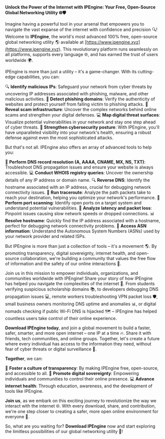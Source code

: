 **Unlock the Power of the Internet with IPEngine: Your Free, Open-Source Global Networking Utility 🌐🛡️**

Imagine having a powerful tool in your arsenal that empowers you to navigate the vast expanse of the internet with confidence and precision 🔍! Welcome to **IPEngine**, the world's most advanced 100% free, open-source global networking utility 🌎 available at [https://www.ipengine.xyz](https://www.ipengine.xyz). This revolutionary platform runs seamlessly on all platforms, supports every language 🌐, and has earned the trust of users worldwide 🌍.

IPEngine is more than just a utility – it's a game-changer. With its cutting-edge capabilities, you can:

🔍 **Identify malicious IPs**: Safeguard your network from cyber threats by uncovering IP addresses associated with phishing, malware, and other malicious activities.
🚀 **Detect phishing domains**: Verify the authenticity of websites and protect yourself from falling victim to phishing attacks.
📡 **Reveal scam infrastructure**: Uncover the complex networks behind online scams and strengthen your digital defenses.
💻 **Map digital threat surfaces**: Visualize potential vulnerabilities in your network and stay one step ahead of cyber threats.
💼 **Strengthen cybersecurity posture**: With IPEngine, you'll have unparalleled visibility into your network's health, ensuring a robust defense against even the most sophisticated attacks.

But that's not all. IPEngine also offers an array of advanced tools to help you:

🚀 **Perform DNS record resolution (A, AAAA, CNAME, MX, NS, TXT)**: Troubleshoot DNS propagation issues and ensure your website is always accessible.
💻 **Conduct WHOIS registry queries**: Uncover the ownership details of any IP address or domain name.
🔍 **Reverse DNS**: Identify the hostname associated with an IP address, crucial for debugging network connectivity issues.
📡 **Run traceroute**: Analyze the path packets take to reach your destination, helping you optimize your network's performance.
🚨 **Perform port scanning**: Identify open ports on a target system and understand potential vulnerabilities.
💼 **Analyze latency and packet loss**: Pinpoint issues causing slow network speeds or dropped connections.
📊 **Resolve hostname**: Quickly find the IP address associated with a hostname, perfect for debugging network connectivity problems.
🚨 **Access ASN information**: Understand the Autonomous System Numbers (ASNs) used by your network provider and related ISPs.

But IPEngine is more than just a collection of tools – it's a movement 🌎. By promoting transparency, digital sovereignty, internet health, and open-source collaboration, we're building a community that values the free flow of information and the safety of our online interactions 🔐.

Join us in this mission to empower individuals, organizations, and communities worldwide with IPEngine! Share your story of how IPEngine has helped you navigate the complexities of the internet 🌟. From students verifying suspicious scholarship domains 📚, to developers debugging DNS propagation issues 💻, remote workers troubleshooting VPN packet loss 🛡️, small business owners monitoring DNS uptime and anomalies 📊, or digital nomads checking if public Wi-Fi DNS is hijacked 🗺️ – IPEngine has helped countless users take control of their online experience.

**Download IPEngine today**, and join a global movement to build a faster, safer, smarter, and more open internet – one IP at a time 🔥. Share it with friends, tech communities, and online groups. Together, let's create a future where every individual has access to the information they need, without fear of cyber threats or digital surveillance 🌟.

**Together**, we can:

💬 **Foster a culture of transparency**: By making IPEngine free, open-source, and accessible to all.
🚀 **Promote digital sovereignty**: Empowering individuals and communities to control their online presence.
💻 **Advance internet health**: Through education, awareness, and the development of tools like IPEngine.

**Join us**, as we embark on this exciting journey to revolutionize the way we interact with the internet 🌐. With every download, share, and contribution, we're one step closer to creating a safer, more open online environment for everyone 🔗.

So, what are you waiting for? **Download IPEngine** now and start exploring the limitless possibilities of our global networking utility 🚀!